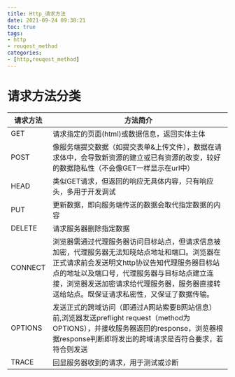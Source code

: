 ```yaml
---
title: Http_请求方法
date: 2021-09-24 09:38:21
toc: true
tags: 
- http
- reuqest_method
categories:
- [http,reuqest_method]
---
```


# 请求方法分类
|请求方法|方法简介|
|--|--|
|GET|请求指定的页面(html)或数据信息，返回实体主体|
|POST|像服务端提交数据（如提交表单&上传文件），数据在请求体中，会导致新资源的建立或已有资源的改变，较好的数据隐私性（不会像GET一样显示在url中）|
|HEAD|类似GET请求，但返回的响应无具体内容，只有响应头，多用于开发调试|
|PUT|更新数据，即向服务端传送的数据会取代指定数据的内容|
|DELETE|请求服务器删除指定数据|
|CONNECT|浏览器需通过代理服务器访问目标站点，但请求信息被加密，代理服务器无法知晓站点地址和端口。浏览器在正式请求前会发送明文http协议告知代理服务器目标站点的地址以及端口号，代理服务器与目标站点建立连接，浏览器发送加密请求给代理服务器，服务器直接转送给站点。既保证请求私密性，又保证了数据传输。|
|OPTIONS|发送正式的跨域访问（即通过A网站索要B网站信息）前,浏览器发送preflight request（method为OPTIONS），并接收服务器返回的response，浏览器根据response判断即将发出的跨域请求是否符合要求，若符合则发送|
|TRACE|回显服务器收到的请求，用于测试或诊断|